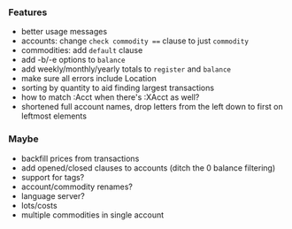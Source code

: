 ### Features

* better usage messages
* accounts: change `check commodity ==` clause to just `commodity`
* commodities: add `default` clause
* add -b/-e options to `balance`
* add weekly/monthly/yearly totals to `register` and `balance`
* make sure all errors include Location
* sorting by quantity to aid finding largest transactions
* how to match :Acct when there's :XAcct as well?
* shortened full account names, drop letters from the left down to first on leftmost elements

### Maybe

* backfill prices from transactions
* add opened/closed clauses to accounts (ditch the 0 balance filtering)
* support for tags?
* account/commodity renames?
* language server?
* lots/costs
* multiple commodities in single account